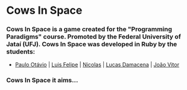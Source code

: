 # Cows In Space
### Cows In Space is a game created for the "Programming Paradigms" course. Promoted by the Federal University of Jataí (UFJ). Cows In Space was developed in Ruby by the students:
- [Paulo Otávio](https://github.com/Paulo-if) | [Luis Felipe](https://github.com/Schneiderss) | [Nicolas](https://github.com/niicfsz) | [Lucas Damacena](https://github.com/LucasFreitas1307) | [João Vitor](https://github.com/CAMPOZs)

### Cows In Space it aims...
